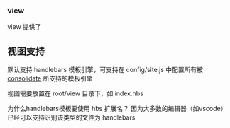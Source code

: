 
### view

view 提供了


## 视图支持

默认支持 handlebars 模板引擎，可支持在 config/site.js 中配置所有被 [consolidate](https://github.com/tj/consolidate.js/) 所支持的模板引擎

视图需要放置在 root/view 目录下，如 index.hbs

为什么handlebars模板要使用 hbs 扩展名？ 因为大多数的编辑器（如vscode）已经可以支持识别该类型的文件为 handlebars


